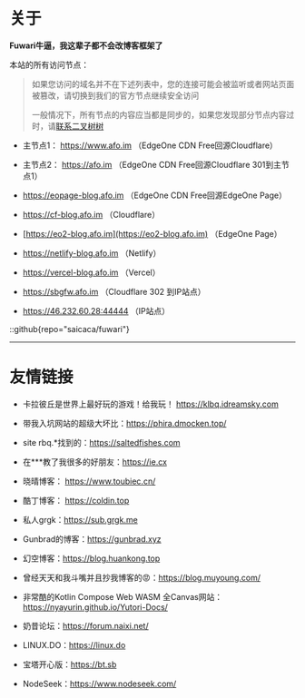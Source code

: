 # 关于

**Fuwari牛逼，我这辈子都不会改博客框架了**

本站的所有访问节点： 

> 如果您访问的域名并不在下述列表中，您的连接可能会被监听或者网站页面被篡改，请切换到我们的官方节点继续安全访问
> 
> 一般情况下，所有节点的内容应当都是同步的，如果您发现部分节点内容过时，请[联系二叉树树](https://s.afo.im/tit)

- 主节点1： https://www.afo.im （EdgeOne CDN Free回源Cloudflare）

- 主节点2： https://afo.im （EdgeOne CDN Free回源Cloudflare 301到主节点1）

- https://eopage-blog.afo.im （EdgeOne CDN Free回源EdgeOne Page）

- https://cf-blog.afo.im （Cloudflare）

- [https://eo2-blog.afo.im](https://eo2-blog.afo.im) （EdgeOne Page）

- https://netlify-blog.afo.im （Netlify）

- https://vercel-blog.afo.im （Vercel）

- https://sbgfw.afo.im （Cloudflare 302 到IP站点）

- https://46.232.60.28:44444 （IP站点）

::github{repo="saicaca/fuwari"}

---

# 友情链接

- 卡拉彼丘是世界上最好玩的游戏！给我玩！ https://klbq.idreamsky.com

- 带我入坑网站的超级大坏比：https://phira.dmocken.top/

- site rbq.*找到的：https://saltedfishes.com

- 在***教了我很多的好朋友：https://ie.cx

- 晓晴博客： https://www.toubiec.cn/

- 酷丁博客： https://coldin.top

- 私人grgk：https://sub.grgk.me

- Gunbrad的博客：https://gunbrad.xyz

- 幻空博客：https://blog.huankong.top

- 曾经天天和我斗嘴并且抄我博客的😡：https://blog.muyoung.com/

- 非常酷的Kotlin Compose Web WASM 全Canvas网站：https://nyayurin.github.io/Yutori-Docs/

- 奶昔论坛：https://forum.naixi.net/

- LINUX.DO：https://linux.do

- 宝塔开心版：https://bt.sb

- NodeSeek：https://www.nodeseek.com/